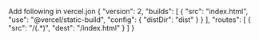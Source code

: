 Add following in vercel.jon
{
  "version": 2,
  "builds": [
    {
      "src": "index.html",
      "use": "@vercel/static-build",
      "config": { "distDir": "dist" }
    }
  ],
  "routes": [
    {
      "src": "/(.*)",
      "dest": "/index.html"
    }
  ]
}
